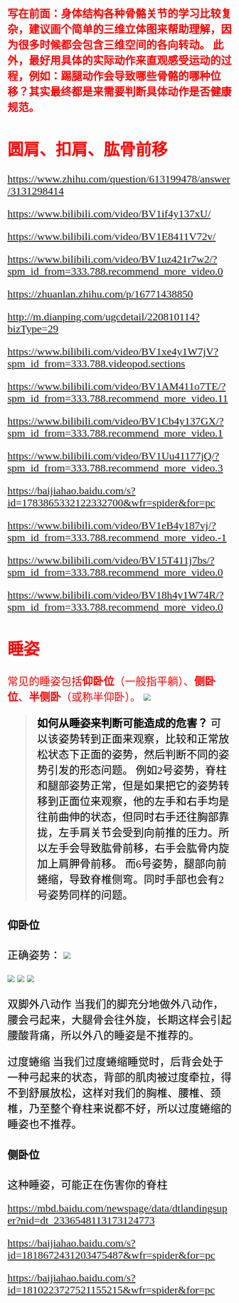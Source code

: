 <font color =red face=kaiti size=5>**写在前面：身体结构各种骨骼关节的学习比较复杂，建议画个简单的三维立体图来帮助理解，因为很多时候都会包含三维空间的各向转动。
此外，最好用具体的实际动作来直观感受运动的过程，例如：踢腿动作会导致哪些骨骼的哪种位移？其实最终都是来需要判断具体动作是否健康规范。**

## 圆肩、扣肩、肱骨前移




https://www.zhihu.com/question/613199478/answer/3131298414

https://www.bilibili.com/video/BV1if4y137xU/

https://www.bilibili.com/video/BV1E8411V72v/

https://www.bilibili.com/video/BV1uz421r7w2/?spm_id_from=333.788.recommend_more_video.0

https://zhuanlan.zhihu.com/p/16771438850

http://m.dianping.com/ugcdetail/220810114?bizType=29

https://www.bilibili.com/video/BV1xe4y1W7jV?spm_id_from=333.788.videopod.sections

https://www.bilibili.com/video/BV1AM411o7TE/?spm_id_from=333.788.recommend_more_video.11

https://www.bilibili.com/video/BV1Cb4y137GX/?spm_id_from=333.788.recommend_more_video.1

https://www.bilibili.com/video/BV1Uu41177jQ/?spm_id_from=333.788.recommend_more_video.3


https://baijiahao.baidu.com/s?id=1783865332122332700&wfr=spider&for=pc

https://www.bilibili.com/video/BV1eB4y187vj/?spm_id_from=333.788.recommend_more_video.-1


https://www.bilibili.com/video/BV15T411j7bs/?spm_id_from=333.788.recommend_more_video.0

https://www.bilibili.com/video/BV18h4y1W74R/?spm_id_from=333.788.recommend_more_video.0




## 睡姿
常见的睡姿包括**仰卧位**（一般指平躺）、**侧卧位**、**半侧卧**（或称半仰卧）。
<img src="https://github.com/zeff163/stackedit-app-data/blob/master/file/%E8%BF%90%E5%8A%A8/picture/001.jpg?raw=true"> 
> <font color =o>**如何从睡姿来判断可能造成的危害？**
> 可以该姿势转到正面来观察，比较和正常放松状态下正面的姿势，然后判断不同的姿势引发的形态问题。
> 例如2号姿势，脊柱和腿部姿势正常，但是如果把它的姿势转移到正面位来观察，他的左手和右手均是往前曲伸的状态，但同时右手还往胸部靠拢，左手肩关节会受到向前推的压力。所以左手会导致肱骨前移，右手会肱骨内旋加上肩胛骨前移。
> 而6号姿势，腿部向前蜷缩，导致脊椎侧弯。同时手部也会有2号姿势同样的问题。


#### 仰卧位
正确姿势：
<img src="https://github.com/zeff163/stackedit-app-data/blob/master/file/%E8%BF%90%E5%8A%A8/picture/002.jpg?raw=true">

<img src="https://github.com/zeff163/stackedit-app-data/blob/master/file/%E8%BF%90%E5%8A%A8/picture/003.jpg?raw=true">


<img src="https://github.com/zeff163/stackedit-app-data/blob/master/file/%E8%BF%90%E5%8A%A8/picture/004.jpeg?raw=true">


<img src="https://github.com/zeff163/stackedit-app-data/blob/master/file/%E8%BF%90%E5%8A%A8/picture/005.jpg?raw=true">


双脚外八动作
当我们的脚充分地做外八动作，腰会弓起来，大腿骨会往外旋，长期这样会引起腰酸背痛，所以外八的睡姿是不推荐的。



过度蜷缩
当我们过度蜷缩睡觉时，后背会处于一种弓起来的状态，背部的肌肉被过度牵拉，得不到舒展放松，这样对我们的胸椎、腰椎、颈椎，乃至整个脊柱来说都不好，所以过度蜷缩的睡姿也不推荐。


#### 侧卧位


这种睡姿，可能正在伤害你的脊柱


https://mbd.baidu.com/newspage/data/dtlandingsuper?nid=dt_2336548113173124773

https://baijiahao.baidu.com/s?id=1818672431203475487&wfr=spider&for=pc

https://baijiahao.baidu.com/s?id=1810223727521155215&wfr=spider&for=pc
<!--stackedit_data:
eyJoaXN0b3J5IjpbMzAyMTA0MDU4LC0xMzA4MTYzMzE1LDE1OD
MwMjA5NzIsMTM0ODE4MTEzMiw1OTg3NDA0MTMsMTA2NjA0OTM5
LDEwMDI1NjI2ODUsMTA2MTQxNjk3OCwyNzU3OTE4MTAsOTM1NT
A1MTFdfQ==
-->